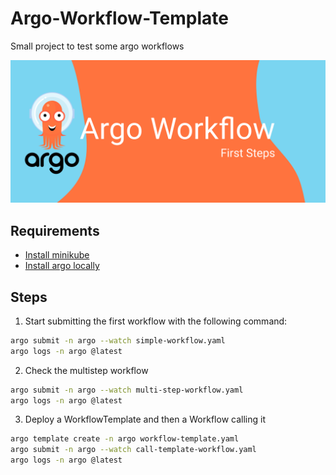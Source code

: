 # Argo-Workflow-Template
Small project to test some argo workflows

![Header Image](/meta/header.png)

## Requirements

* [Install minikube](https://minikube.sigs.k8s.io/docs/)
* [Install argo locally](https://argoproj.github.io/argo-workflows/quick-start/)

## Steps

1. Start submitting the first workflow with the following command:

```bash
argo submit -n argo --watch simple-workflow.yaml
argo logs -n argo @latest
```

2. Check the multistep workflow

```bash
argo submit -n argo --watch multi-step-workflow.yaml
argo logs -n argo @latest
```

3. Deploy a WorkflowTemplate and then a Workflow calling it

```bash
argo template create -n argo workflow-template.yaml
argo submit -n argo --watch call-template-workflow.yaml
argo logs -n argo @latest
```
